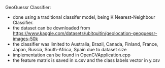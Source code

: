 GeoGuessr Classifier:
- done using a traditional classifer model, being K Nearest-Neighbour Classifier.
- the dataset can be downloaded from https://www.kaggle.com/datasets/ubitquitin/geolocation-geoguessr-images-50k
- the classifier was limited to Australia, Brazil, Canada, Finland, France, Japan, Russia, South-Africa, Spain due to dataset size
- implementation can be found in OpenCVApplication.cpp
- the feature matrix is saved in x.csv and the class labels vector in y.csv
